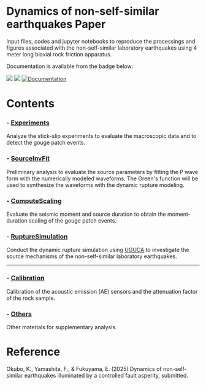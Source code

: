 # Dynamics of non-self-similar earthquakes Paper
Input files, codes and jupyter notebooks to reproduce the processings and figures associated with the non-self-similar laboratory earthquakes using 4 meter long biaxial rock friction apparatus.

Documentation is available from the badge below:

[![](https://img.shields.io/badge/docs-dev-blue.svg)](https://kura-okubo.github.io/4mNonSelfSim_Paper/dev)
[![](https://img.shields.io/badge/docs-stable-blue.svg)](https://kura-okubo.github.io/4mNonSelfSim_Paper/stable)
[![Documentation](https://github.com/kura-okubo/4mNonSelfSim_Paper/actions/workflows/documentation.yml/badge.svg)](https://github.com/kura-okubo/4mNonSelfSim_Paper/actions/workflows/documentation.yml)

# Contents

### - [Experiments](Experiments)
Analyze the stick-slip experiments to evaluate the macroscopic data and to detect the gouge patch events.

### - [SourceInvFit](SourceInvFit)
Preliminary analysis to evaluate the source parameters by fitting the P wave form with the numerically modeled waveforms. The Green's function will be used to synthesize the waveforms with the dynamic rupture modeling.

### - [ComputeScaling](ComputeScaling)
Evaluate the seismic moment and source duration to obtain the moment-duration scaling of the gouge patch events.

### - [RuptureSimulation](RuptureSimulation)
Conduct the dynamic rupture simulation using [UGUCA](https://gitlab.com/uguca/uguca) to investigate the source mechanisms of the non-self-similar laboratory earthquakes.

--- 
### - [Calibration](Calibration)
Calibration of the acoustic emission (AE) sensors and the attenuation factor of the rock sample.

### - [Others](Others)
Other materials for supplementary analysis.

# Reference
Okubo, K., Yamashita, F., & Fukuyama, E. (2025) Dynamics of non-self-similar earthquakes illuminated by a controlled fault asperity, submitted.